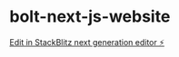 # bolt-next-js-website

[Edit in StackBlitz next generation editor ⚡️](https://stackblitz.com/~/github.com/aaaalabs/bolt-next-js-website)